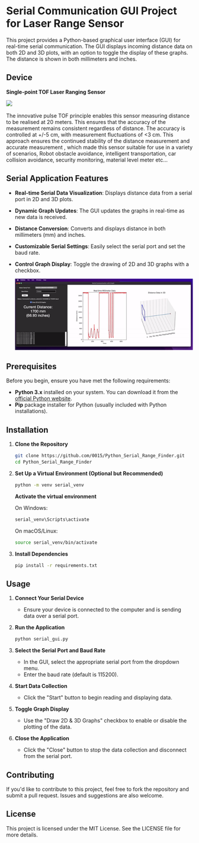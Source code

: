 # Serial Communication GUI Project for Laser Range Sensor

This project provides a Python-based graphical user interface (GUI) for real-time serial communication. The GUI displays incoming distance data on both 2D and 3D plots, with an option to toggle the display of these graphs. The distance is shown in both millimeters and inches.

## Device 
**Single-point TOF Laser Ranging Sensor**

[<img src="https://www.makerfabs.com/media/catalog/product/cache/5082619e83af502b1cf28572733576a0/i/n/infrared_single-point_laser_ranging_sensor_ttlrs485io-1.jpg">](https://www.makerfabs.com/single-point-tof-laser-ranging-sensor.html)

The innovative pulse TOF principle enables this sensor measuring distance to be realised at 20 meters. This ensures that the accuracy of the measurement remains consistent regardless of distance. The accuracy is controlled at +/-5 cm, with measurement fluctuations of <3 cm. This approach ensures the continued stability of the distance measurement and accurate measurement , which made this sensor suitable for use in a variety of scenarios, Robot obstacle avoidance, intelligent transportation, car collision avoidance, security monitoring, material level meter etc...


## Serial Application Features

- **Real-time Serial Data Visualization**: Displays distance data from a serial port in 2D and 3D plots.
- **Dynamic Graph Updates**: The GUI updates the graphs in real-time as new data is received.
- **Distance Conversion**: Converts and displays distance in both millimeters (mm) and inches.
- **Customizable Serial Settings**: Easily select the serial port and set the baud rate.
- **Control Graph Display**: Toggle the drawing of 2D and 3D graphs with a checkbox.

    ![](./Demo/demo.gif)

## Prerequisites

Before you begin, ensure you have met the following requirements:

- **Python 3.x** installed on your system. You can download it from the [official Python website](https://www.python.org/downloads/).
- **Pip** package installer for Python (usually included with Python installations).

## Installation

1. **Clone the Repository**
   ```bash
   git clone https://github.com/0015/Python_Serial_Range_Finder.git
   cd Python_Serial_Range_Finder
   ```
2. **Set Up a Virtual Environment (Optional but Recommended)**
   ```bash
   python -m venv serial_venv
   ```

    **Activate the virtual environment**

    On Windows: 
    ```bash
    serial_venv\Scripts\activate
    ```

    On macOS/Linux:
    ```bash
    source serial_venv/bin/activate
    ```
3. **Install Dependencies**
    ```bash
    pip install -r requirements.txt
    ```

## Usage

1. **Connect Your Serial Device**
    * Ensure your device is connected to the computer and is sending data over a serial port.
2. **Run the Application**
    ```bash
    python serial_gui.py
    ```
3. **Select the Serial Port and Baud Rate**
    * In the GUI, select the appropriate serial port from the dropdown menu.
    * Enter the baud rate (default is 115200).

4. **Start Data Collection**
    * Click the "Start" button to begin reading and displaying data.
5. **Toggle Graph Display**
    * Use the "Draw 2D & 3D Graphs" checkbox to enable or disable the plotting of the data.
6. **Close the Application**    
    * Click the "Close" button to stop the data collection and disconnect from the serial port.

## Contributing    
If you'd like to contribute to this project, feel free to fork the repository and submit a pull request. Issues and suggestions are also welcome.

## License
This project is licensed under the MIT License. See the LICENSE file for more details.
